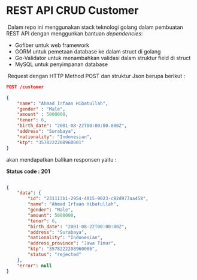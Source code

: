 # REST API CRUD Customer

​	Dalam repo ini menggunakan stack teknologi golang dalam pembuatan REST API dengan menggunkan bantuan *dependencies*: 

- Gofiber untuk web framework
- GORM untuk pemetaan database ke dalam struct di golang
- Go-Validator untuk menambahkan validasi dalam struktur field di struct
- MySQL untuk penyimpanan database

​	Request dengan HTTP Method POST dan struktur Json berupa berikut :

```json
POST /customer 

{
    "name": "Ahmad Irfaan Hibatullah",
    "gender" : "Male",
    "amount" : 5000000,
    "tenor": 6,
    "birth_date": "2001-08-22T00:00:00.000Z",
    "address": "Surabaya",
    "nationality": "Indonesian",
    "ktp": "3578222208960001"
}
```

akan mendapatkan balikan responsen yaitu : 

**Status code : 201**

```json

{
    "data": {
        "id": "231113b1-2954-4015-9023-c82d977aa458",
        "name": "Ahmad Irfaan Hibatullah",
        "gender": "Male",
        "amount": 5000000,
        "tenor": 6,
        "birth_date": "2001-08-22T00:00:00Z",
        "address": "Surabaya",
        "nationality": "Indonesian",
        "address_province": "Jawa Timur",
        "ktp": "3578222208960006",
        "status": "rejected"
    },
    "error": null
}
```

